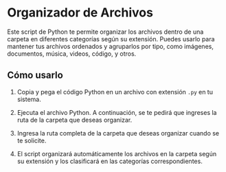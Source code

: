 # Organizador de Archivos

Este script de Python te permite organizar los archivos dentro de una carpeta
en diferentes categorías según su extensión. Puedes usarlo para mantener tus 
archivos ordenados y agruparlos por tipo, como imágenes, documentos, música, videos, código, y otros.

## Cómo usarlo

1. Copia y pega el código Python en un archivo con extensión `.py` en tu sistema.

2. Ejecuta el archivo Python. A continuación, se te pedirá que ingreses la ruta de la carpeta que deseas organizar.

3. Ingresa la ruta completa de la carpeta que deseas organizar cuando se te solicite.

4. El script organizará automáticamente los archivos en la carpeta según su extensión y los clasificará en las categorías correspondientes.

